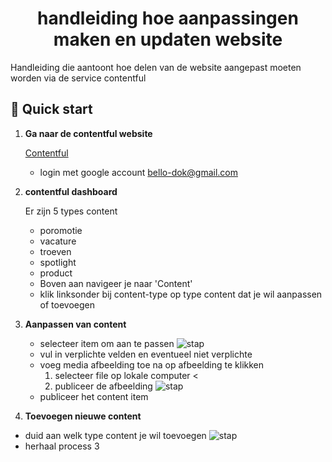 <h1 align="center">
  handleiding hoe aanpassingen maken en updaten website
</h1>

Handleiding die aantoont hoe delen van de website aangepast moeten worden via de service contentful

## 🚀 Quick start

1.  **Ga naar de contentful website**

    [Contentful](https://www.contentful.com/?utm_source=google&utm_medium=search-paid&utm_campaign=brand-search-b2b&utm_content=developers-docs-api&gclid=Cj0KCQjwoPL2BRDxARIsAEMm9y_vzKUbRCkamRrYxybkOvTHFaLwTVjBOBdvq8rq_ak2KiMIprXFEiYaAsmEEALw_wcB)

    - login met google account bello-dok@gmail.com

2.  **contentful dashboard**

    Er zijn 5 types content

    - poromotie
    - vacature
    - troeven
    - spotlight
    - product

    * Boven aan navigeer je naar 'Content'
    * klik linksonder bij content-type op type content dat je wil aanpassen of toevoegen

3.  **Aanpassen van content**

    - selecteer item om aan te passen
      ![stap](https://lh3.google.com/u/0/d/1l9HuIgSR86pIFI_zk5vSp7I8oNCMvubo=w3000-h1638-iv1)
    - vul in verplichte velden en eventueel niet verplichte
    - voeg media afbeelding toe na op afbeelding te klikken
      1. selecteer file op lokale computer <
      2. publiceer de afbeelding ![stap](https://drive.google.com/uc?export=view&id=1PXcfM9oYcyEeWGykWmEQFBTZozGavhDe)
    - publiceer het content item

4.  **Toevoegen nieuwe content**

- duid aan welk type content je wil toevoegen ![stap](https://drive.google.com/uc?export=view&id=1PXcfM9oYcyEeWGykWmEQFBTZozGavhDe)
- herhaal process 3
